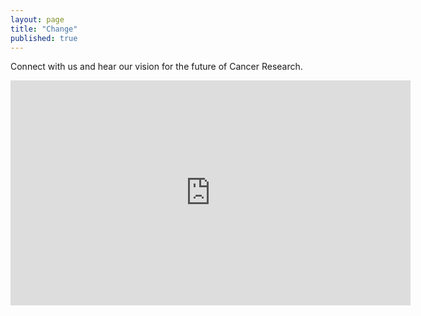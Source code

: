 ```yaml
---
layout: page
title: "Change"
published: true
---
```


Connect with us and hear our vision for the future of Cancer Research.

<iframe width="640" height="360" src="https://www.youtube.com/watch?v=GndK6xpltho" frameborder="0" allowfullscreen></iframe>

